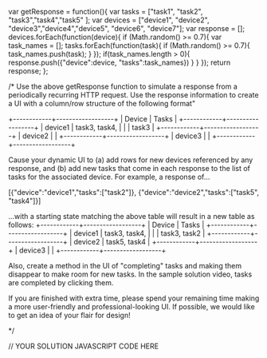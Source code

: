var getResponse = function(){
  var tasks = ["task1", "task2", "task3","task4","task5" ];
  var devices = ["device1", "device2", "device3","device4","device5", "device6", "device7"];
  var response = [];
  devices.forEach(function(device){
      if (Math.random() >= 0.7){
          var task_names = [];
          tasks.forEach(function(task){
              if (Math.random() >= 0.7){
                  task_names.push(task);
              }
          });
          if(task_names.length > 0){
              response.push({"device":device, "tasks":task_names})
          }
      }
  });
  return response;
};

/*
Use the above getResponse function to simulate a response from a periodically recurring HTTP request. Use the response information to create a UI with a column/row structure of the following format"

+------------+------------------+
| Device     | Tasks            |
+------------+------------------+
| device1    | task3, task4,    |
|            | task3            |
+------------+------------------+
| device2    |                  |
+------------+------------------+
| device3    |                  |
+------------+------------------+

Cause your dynamic UI to (a) add rows for new devices referenced by any response, and (b) add new tasks that come in each response to the list of tasks for the associated device. For example, a response of...

[{"device":"device1","tasks":["task2"]}, {"device":"device2","tasks":["task5", "task4"]}]

...with a starting state matching the above table will result in a new table as follows:
+------------+------------------+
| Device     | Tasks            |
+------------+------------------+
| device1    | task3, task4,    |
|            | task3, task2     |
+------------+------------------+
| device2    | task5, task4     |
+------------+------------------+
| device3    |                  |
+------------+------------------+

Also, create a method in the UI of "completing" tasks and making them disappear to make room for new tasks. In the sample solution video, tasks are completed by clicking them.

If you are finished with extra time, please spend your remaining time making a more user-friendly and professional-looking UI.  If possible, we would like to get an idea of your flair for design!

*/

// YOUR SOLUTION JAVASCRIPT CODE HERE